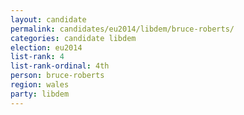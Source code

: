 ```yaml
---
layout: candidate
permalink: candidates/eu2014/libdem/bruce-roberts/
categories: candidate libdem
election: eu2014
list-rank: 4
list-rank-ordinal: 4th
person: bruce-roberts
region: wales
party: libdem
---
```

